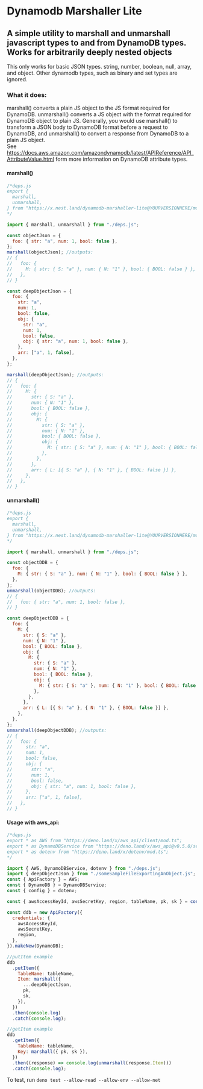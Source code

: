 # Dynamodb Marshaller Lite

## A simple utility to marshall and unmarshall javascript types to and from DynamoDB types. Works for arbitrarily deeply nested objects

This only works for basic JSON types. string, number, boolean, null, array, and object.
Other dynamodb types, such as binary and set types are ignored.

### What it does:

marshall() converts a plain JS object to the JS format required for DynamoDB. unmarshall() converts a JS object with the format required for DynamoDB object to plain JS. Generally, you would use marshall() to transform a JSON body to DynamoDB format before a request to DynamoDB, and unmarshall() to convert a response from DynamoDB to a plain JS object.  
See https://docs.aws.amazon.com/amazondynamodb/latest/APIReference/API_AttributeValue.html form more information on DynamoDB attribute types.

#### marshall()

```javascript
/*deps.js
export {
  marshall,
  unmarshall,
} from "https://x.nest.land/dynamodb-marshaller-lite@YOURVERSIONHERE/mod.js";
*/

import { marshall, unmarshall } from "./deps.js";

const objectJson = {
  foo: { str: "a", num: 1, bool: false },
};
marshall(objectJson); //outputs:
// {
//   foo: {
//     M: { str: { S: "a" }, num: { N: "1" }, bool: { BOOL: false } },
//   },
// }

const deepObjectJson = {
  foo: {
    str: "a",
    num: 1,
    bool: false,
    obj: {
      str: "a",
      num: 1,
      bool: false,
      obj: { str: "a", num: 1, bool: false },
    },
    arr: ["a", 1, false],
  },
};

marshall(deepObjectJson); //outputs:
// {
//   foo: {
//     M: {
//       str: { S: "a" },
//       num: { N: "1" },
//       bool: { BOOL: false },
//       obj: {
//         M: {
//           str: { S: "a" },
//           num: { N: "1" },
//           bool: { BOOL: false },
//           obj: {
//             M: { str: { S: "a" }, num: { N: "1" }, bool: { BOOL: false } },
//           },
//         },
//       },
//       arr: { L: [{ S: "a" }, { N: "1" }, { BOOL: false }] },
//     },
//   },
// }
```

#### unmarshall()

```javascript
/*deps.js
export {
  marshall,
  unmarshall,
} from "https://x.nest.land/dynamodb-marshaller-lite@YOURVERSIONHERE/mod.js";
*/

import { marshall, unmarshall } from "./deps.js";

const objectDDB = {
  foo: {
    M: { str: { S: "a" }, num: { N: "1" }, bool: { BOOL: false } },
  },
};
unmarshall(objectDDB); //outputs:
// {
//   foo: { str: "a", num: 1, bool: false },
// }

const deepObjectDDB = {
  foo: {
    M: {
      str: { S: "a" },
      num: { N: "1" },
      bool: { BOOL: false },
      obj: {
        M: {
          str: { S: "a" },
          num: { N: "1" },
          bool: { BOOL: false },
          obj: {
            M: { str: { S: "a" }, num: { N: "1" }, bool: { BOOL: false } },
          },
        },
      },
      arr: { L: [{ S: "a" }, { N: "1" }, { BOOL: false }] },
    },
  },
};
unmarshall(deepObjectDDB); //outputs:
// {
//   foo: {
//     str: "a",
//     num: 1,
//     bool: false,
//     obj: {
//       str: "a",
//       num: 1,
//       bool: false,
//       obj: { str: "a", num: 1, bool: false },
//     },
//     arr: ["a", 1, false],
//   },
// }
```

#### Usage with aws_api:

```javascript
/*deps.js
export * as AWS from "https://deno.land/x/aws_api/client/mod.ts";
export * as DynamoDBService from "https://deno.land/x/aws_api@v0.5.0/services/dynamodb/mod.ts";
export * as dotenv from "https://deno.land/x/dotenv/mod.ts";
*/

import { AWS, DynamoDBService, dotenv } from "./deps.js";
import { deepObjectJson } from "./someSampleFileExportingAnObject.js";
const { ApiFactory } = AWS;
const { DynamoDB } = DynamoDBService;
const { config } = dotenv;

const { awsAccessKeyId, awsSecretKey, region, tableName, pk, sk } = config();

const ddb = new ApiFactory({
  credentials: {
    awsAccessKeyId,
    awsSecretKey,
    region,
  },
}).makeNew(DynamoDB);

//putItem example
ddb
  .putItem({
    TableName: tableName,
    Item: marshall({
      ...deepObjectJson,
      pk,
      sk,
    }),
  })
  .then(console.log)
  .catch(console.log);

//getItem example
ddb
  .getItem({
    TableName: tableName,
    Key: marshall({ pk, sk }),
  })
  .then((response) => console.log(unmarshall(response.Item)))
  .catch(console.log);
```

To test, run `deno test --allow-read --allow-env --allow-net`
